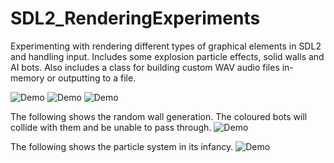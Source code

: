 # SDL2_RenderingExperiments
Experimenting with rendering different types of graphical elements in SDL2 and handling input. Includes some explosion particle effects, solid walls and AI bots. Also includes a class for building custom WAV audio files in-memory or outputting to a file.

![Demo](https://github.com/Nytra/SDL2_RenderingExperiments/blob/master/demo8.gif)
![Demo](https://github.com/Nytra/SDL2_RenderingExperiments/blob/master/demoexplosion3.gif)
![Demo](https://github.com/Nytra/SDL2_RenderingExperiments/blob/master/demoexplosion5.gif)

The following shows the random wall generation. The coloured bots will collide with them and be unable to pass through.
![Demo](https://github.com/Nytra/SDL2_RenderingExperiments/blob/master/squares.png)

The following shows the particle system in its infancy.
![Demo](https://github.com/Nytra/SDL2_RenderingExperiments/blob/master/demoparticles.gif)

